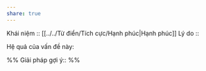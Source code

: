 ```yaml
---
share: true
---
```

Khái niệm :: [[../../Từ điển/Tích cực/Hạnh phúc|Hạnh phúc]]
Lý do :: 

Hệ quả của vấn đề này:


%%
Giải pháp gợi ý:: 
%%

